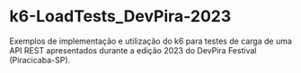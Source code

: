 # k6-LoadTests_DevPira-2023
Exemplos de implementação e utilização do k6 para testes de carga de uma API REST apresentados durante a edição 2023 do DevPira Festival (Piracicaba-SP).
